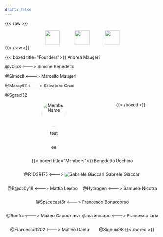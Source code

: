 ```yaml
---
draft: false
---
```


{{< raw >}}
<div style="display: flex; justify-content: center; column-gap: 50px">
    <a href="https://github.com/naslabsec">
        <img src="/img/contacts/github.png" style="width: 48px;" />
    </a>
    <a href="https://ctftime.org/team/199725">
        <img src="/img/contacts/ctftime.png" style="width: 48px;" />
    </a>
    <a href="mailto:naslabsec@gmail.com">
        <img src="/img/contacts/email.png" style="width: 48px;" />
    </a>
</div>
{{< /raw >}}

{{< boxed title="Founders">}}
Andrea Maugeri

@v0lp3
<--->
Simone Benedetto

@SimozB
<--->
Marcello Maugeri

@Maray97
<--->
Salvatore Graci

@Sgraci32

<div class="post framed" style="display: flex; justify-content: space-around; flex-flow: row wrap; text-align: center;">
    <div style="width: 230px; display: flex; flex-direction: column; align-items: center; justify-content: center;">
        <img src="/img/placeholders/member-placeholder.png" alt="Member Name" style="width: 80px; height: 80px; border-radius: 50%;" />
        <p>test</p>
        <p>ee</p>
    </div>
{{< /boxed >}}

{{< boxed title="Members">}}
Benedetto Ucchino

@R1D3R175
<--->
![Gabriele Giaccari](/img/placeholders/member-placeholder.png)
Gabriele Giaccari


@B@db0y18
<--->
Mattia Lembo

@Hydrogen
<--->
Samuele Nicotra

@Spacecast3r
<--->
Francesco Bonaccorso

@Bonfra
<--->
Matteo Capodicasa

@matteocapo
<--->
Francesco Iaria

@Francesco1202
<--->
Matteo Gaeta

@Signum98
{{< /boxed >}}
